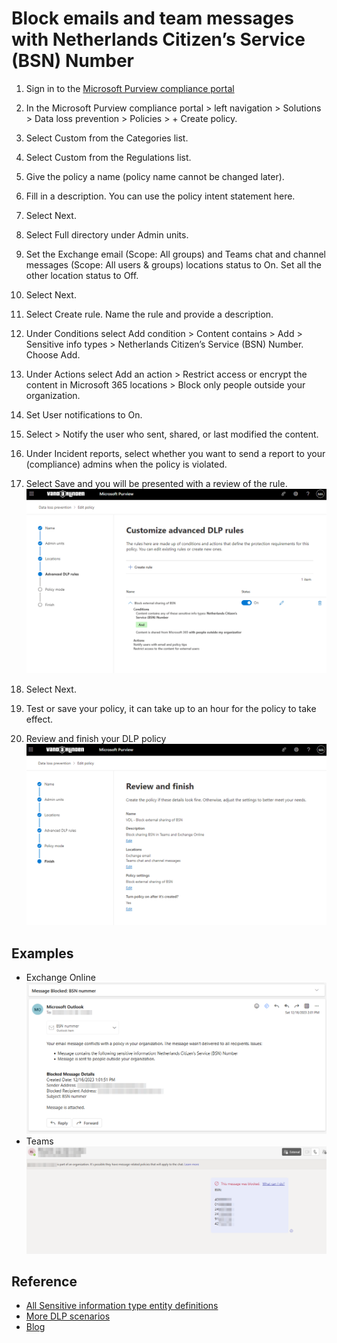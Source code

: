 # Block emails and team messages with Netherlands Citizen’s Service (BSN) Number
1. Sign in to the [Microsoft Purview compliance portal](https://compliance.microsoft.com/)

2. In the Microsoft Purview compliance portal > left navigation > Solutions > Data loss prevention > Policies > + Create policy.

3. Select Custom from the Categories list.

4. Select Custom from the Regulations list.

5. Give the policy a name (policy name cannot be changed later).

6. Fill in a description. You can use the policy intent statement here.

7. Select Next.

8. Select Full directory under Admin units.

9. Set the Exchange email (Scope: All groups) and Teams chat and channel messages (Scope: All users & groups) locations status to On. Set all the other location status to Off.

10. Select Next.

11. Select Create rule. Name the rule and provide a description.

12. Under Conditions select Add condition > Content contains > Add > Sensitive info types > Netherlands Citizen’s Service (BSN) Number. Choose Add.

13. Under Actions select Add an action > Restrict access or encrypt the content in Microsoft 365 locations > Block only people outside your organization.

14. Set User notifications to On.

15. Select > Notify the user who sent, shared, or last modified the content.

16. Under Incident reports, select whether you want to send a report to your (compliance) admins when the policy is violated.

17. Select Save and you will be presented with a review of the rule.
    ![IMAGE](dlp-condition-example.png)

18. Select Next.

19. Test or save your policy, it can take up to an hour for the policy to take effect.

20. Review and finish your DLP policy
    ![IMAGE](dlp-review-finish.png)

## Examples
- Exchange Online
    ![IMAGE](dlp-exo-sender.png)
- Teams
    ![IMAGE](dlp-teams-sender.png)

## Reference
- [All Sensitive information type entity definitions](https://learn.microsoft.com/en-us/purview/sensitive-information-type-entity-definitions)
- [More DLP scenarios](https://learn.microsoft.com/en-us/purview/dlp-create-deploy-policy)
- [Blog]()
